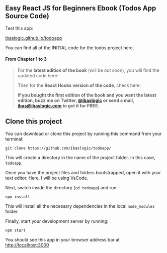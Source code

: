 ## Easy React JS for Beginners Ebook (Todos App Source Code)

Test this app:

[ibaslogic.github.io/todoapp](https://ibaslogic.github.io/todoapp/)

You can find all of the INITIAL code for the todos project here.

#### From Chapter 1 to 3

> For the **latest edition of the book** (will be out soon), you will find the updated code here:
>
> Then for the **React Hooks version of the code**, check here:
>
> **If you bought the first edition of the book and you want the latest edition, buzz me on Twitter, [@ibaslogic](https://twitter.com/ibaslogic) or send a mail, ibas@ibaslogic.com to get it for FREE.**

## Clone this project

You can download or clone this project by running this command from your terminal:

```
git clone https://github.com/Ibaslogic/todoapp/
```

This will create a directory in the name of the project folder. In this case, `todoapp`.

Once you have the project files and folders bootstrapped, open it with your text editor. Here, I will be using VsCode.

Next, switch inside the directory (`cd todoapp`) and run:

```
npm install
```

This will install all the necessary dependencies in the local `node_modules` folder.

Finally, start your development server by running:

```
npm start
```

You should see this app in your browser address bar at [http://localhost:3000](http://localhost:3000)
